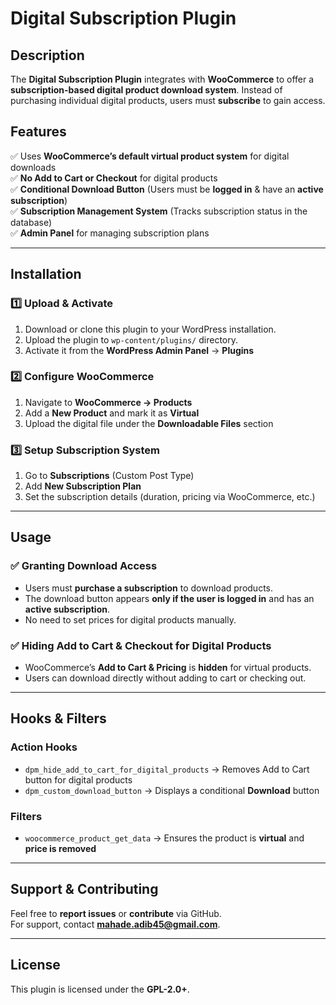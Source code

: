 # Digital Subscription Plugin

## Description
The **Digital Subscription Plugin** integrates with **WooCommerce** to offer a **subscription-based digital product download system**. Instead of purchasing individual digital products, users must **subscribe** to gain access.  

## Features
✅ Uses **WooCommerce’s default virtual product system** for digital downloads  
✅ **No Add to Cart or Checkout** for digital products  
✅ **Conditional Download Button** (Users must be **logged in** & have an **active subscription**)  
✅ **Subscription Management System** (Tracks subscription status in the database)  
✅ **Admin Panel** for managing subscription plans  

---

## Installation

### 1️⃣ Upload & Activate
1. Download or clone this plugin to your WordPress installation.  
2. Upload the plugin to `wp-content/plugins/` directory.  
3. Activate it from the **WordPress Admin Panel** → **Plugins**  

### 2️⃣ Configure WooCommerce  
1. Navigate to **WooCommerce → Products**  
2. Add a **New Product** and mark it as **Virtual**  
3. Upload the digital file under the **Downloadable Files** section  

### 3️⃣ Setup Subscription System  
1. Go to **Subscriptions** (Custom Post Type)  
2. Add **New Subscription Plan**  
3. Set the subscription details (duration, pricing via WooCommerce, etc.)  

---

## Usage

### ✅ **Granting Download Access**
- Users must **purchase a subscription** to download products.  
- The download button appears **only if the user is logged in** and has an **active subscription**.  
- No need to set prices for digital products manually.  

### ✅ **Hiding Add to Cart & Checkout for Digital Products**
- WooCommerce’s **Add to Cart & Pricing** is **hidden** for virtual products.  
- Users can download directly without adding to cart or checking out.  

---

## Hooks & Filters

### **Action Hooks**
- `dpm_hide_add_to_cart_for_digital_products` → Removes Add to Cart button for digital products  
- `dpm_custom_download_button` → Displays a conditional **Download** button  

### **Filters**
- `woocommerce_product_get_data` → Ensures the product is **virtual** and **price is removed**  

---

## Support & Contributing
Feel free to **report issues** or **contribute** via GitHub.  
For support, contact **mahade.adib45@gmail.com**.  

---

## License
This plugin is licensed under the **GPL-2.0+**.  
